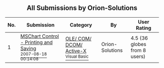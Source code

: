 ﻿<div align="center">

## All Submissions by Orion\-Solutions

</div>

No.  | Submission | Category | By   | User Rating
---- | ---------- | -------- | ---- | -----------
1 | [MSChart Control \- Printing and Saving<br /><sup>2007-08-18 00:14:08</sup>](https://github.com/Planet-Source-Code/orion-solutions-mschart-control-printing-and-saving__1-69174) | [OLE/ COM/ DCOM/ Active\-X<br /><sup>Visual Basic</sup>](../ByCategory/ole-com-dcom-active-x__1-29.md) | Orion\-Solutions | 4.5 (36 globes from 8 users)
